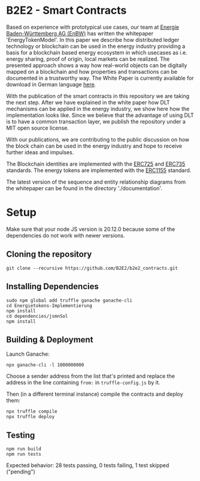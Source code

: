 # B2E2 - Smart Contracts

Based on experience with prototypical use cases, our team at [Energie Baden-Württemberg AG (EnBW)](https://www.enbw.com/) has written the whitepaper 'EnergyTokenModel'. In this paper we describe how distributed ledger technology or blockchain can be used in the energy industry providing a basis for a blockchain based energy ecosystem in which usecases as i.e. energy sharing, proof of origin, local markets can be realized. The presented approach shows a way how real-world objects can be digitally mapped on a blockchain and how properties and transactions can be documented in a trustworthy way. The White Paper is currently available for download in German language [here](https://it-architecture.enbw.com/whitepaper-energy-token-model/).
 
With the publication of the smart contracts in this repository we are taking the next step. After we have explained in the white paper how DLT mechanisms can be applied in the energy industry, we show here how the implementation looks like. Since we believe that the advantage of using DLT is to have a common transaction layer, we publish the repository under a MIT open source license. 

With our publications, we are contributing to the public discussion on how the block chain can be used in the energy industry and hope to receive further ideas and impulses.

The Blockchain identities are implemented with the [ERC725](https://github.com/ethereum/EIPs/issues/725) and [ERC735](https://github.com/ethereum/EIPs/issues/735) standards. The energy tokens are implemented with the [ERC1155](https://github.com/ethereum/EIPs/issues/1155) standard.

The latest version of the sequence and entity relationship diagrams from the whitepaper can be found in the directory './documentation'.  

# Setup
Make sure that your node JS version is 20.12.0 because some of the dependencies do not work with newer versions.

## Cloning the repository
    git clone --recursive https://github.com/B2E2/b2e2_contracts.git

## Installing Dependencies
    sudo npm global add truffle ganache ganache-cli
    cd Energietokens-Implementierung
    npm install
	cd dependencies/jsmnSol
	npm install

## Building & Deployment
Launch Ganache:

    npx ganache-cli -l 1000000000

Choose a sender address from the list that's printed and replace the address in the line containing `from:` in `truffle-config.js` by it.

Then (in a different terminal instance) compile the contracts and deploy them:

    npx truffle compile
    npx truffle deploy

## Testing
```
npm run build
npm run tests
```

Expected behavior: 28 tests passing, 0 tests failing, 1 test skipped ("pending")
